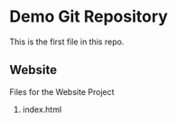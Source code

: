 # Demo Git Repository

This is the first file in this repo.

## Website

Files for the Website Project
1. index.html
